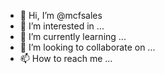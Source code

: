 - 👋 Hi, I’m @mcfsales
- 👀 I’m interested in ...
- 🌱 I’m currently learning ...
- 💞️ I’m looking to collaborate on ...
- 📫 How to reach me ...

<!---
mcfsales/mcfsales is a ✨ special ✨ repository because its `README.md` (this file) appears on your GitHub profile.
You can click the Preview link to take a look at your changes.
--->
